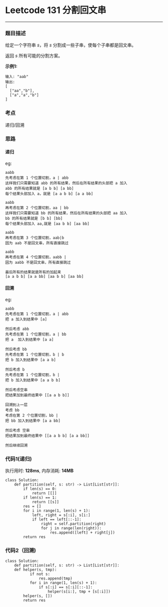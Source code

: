 # Leetcode 131 分割回文串
***
### 题目描述

给定一个字符串 *s*，将 *s* 分割成一些子串，使每个子串都是回文串。

返回 *s* 所有可能的分割方案。

**示例1:**

	输入: "aab"
	输出:
	[
      ["aa","b"],
      ["a","a","b"]
    ]


### 考点

递归/回溯


### 思路

#### 递归
eg:
	 
	aabb
	先考虑在第 1 个位置切割，a | abb
	这样我们只需要知道 abb 的所有结果，然后在所有结果的头部把 a 加入
	abb 的所有结果就是 [a b b] [a bb]
	每个结果头部加入 a，就是 [a a b b] [a a bb]
	
	aabb
	再考虑在第 2 个位置切割，aa | bb
	这样我们只需要知道 bb 的所有结果，然后在所有结果的头部把 aa 加入
	bb 的所有结果就是 [b b] [bb]
	每个结果头部加入 aa,就是 [aa b b] [aa bb]
	
	aabb
	再考虑在第 3 个位置切割，aab|b
	因为 aab 不是回文串，所有直接跳过
	
	aabb
	再考虑在第 4 个位置切割，aabb |
	因为 aabb 不是回文串，所有直接跳过
	
	最后所有的结果就是所有的加起来
	[a a b b] [a a bb] [aa b b] [aa bb]
	
#### 回溯
eg:

	aabb
	先考虑在第 1 个位置切割，a | abb
	把 a 加入到结果中 [a]
	
	然后考虑 abb
	先考虑在第 1 个位置切割，a | bb
	把 a  加入到结果中 [a a]
	
	然后考虑 bb
	先考虑在第 1 个位置切割，b | b
	把 b 加入到结果中 [a a b] 
	
	然后考虑 b
	先考虑在第 1 个位置切割，b | 
	把 b 加入到结果中 [a a b b] 
	
	然后考虑空串
	把结果加到最终结果中 [[a a b b]]
	
	回溯到上一层 
	考虑 bb
	考虑在第 2 个位置切割，bb |
	把 bb 加入到结果中 [a a bb] 
	
	然后考虑 空串
	把结果加到最终结果中 [[a a b b] [a a bb]]
	
	然后继续回溯



### 代码1(递归)
执行用时: **128ms**, 内存消耗: **14MB**

```
class Solution:
    def partition(self, s: str) -> List[List[str]]:
        if len(s) == 0:
            return [[]]
        if len(s) == 1:
            return [[s]]
        res = []
        for i in range(1, len(s) + 1):
            left, right = s[:i], s[i:]
            if left == left[::-1]:
                right = self.partition(right)
                for j in range(len(right)):
                    res.append([left] + right[j])
        return res
```

### 代码2（回溯)

```
class Solution:
    def partition(self, s: str) -> List[List[str]]:
	def helper(s, tmp):
           if not s:
               res.append(tmp)
           for i in range(1, len(s) + 1):
               if s[:i] == s[:i][::-1]:
                   helper(s[i:], tmp + [s[:i]])
        helper(s, [])
        return res
```

